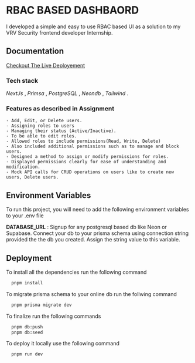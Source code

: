 
# RBAC BASED DASHBAORD

I developed a simple and easy to use RBAC based UI as a solution to my VRV Security frontend developer Internship.


## Documentation

[Checkout The Live Deployement](https://linktodocumentation)

### **Tech stack**

*NextJs* , *Primsa* , *PostgreSQL* ,  *Neondb* , *Tailwind* .


### **Features as described in Assignment**


    - Add, Edit, or Delete users.
    - Assigning roles to users
    - Managing their status (Active/Inactive).
    - To be able to edit roles.
    - Allowed roles to include permissions(Read, Write, Delete)
    - Also included additional permissions such as to manage and block users.
    - Designed a method to assign or modify permissions for roles.
    - Displayed permissions clearly for ease of understanding and modification.
    - Mock API calls for CRUD operations on users like to create new users, Delete users.

## Environment Variables

To run this project, you will need to add the following environment variables to your .env file

 **DATABASE_URL** : Signup for any postgresql based db like Neon or Supabase. Connect your db to your prisma schema using connection string provided the the db you created. Assign the string value to this variable.




## Deployment

To install all the dependencies run the following command


```bash
  pnpm install
```

To migrate prisma schema to your online db run the follwing command


```bash
  pnpm prisma migrate dev
```

To finalize run the following commands


```bash
  pnpm db:push
  pnpm db:seed
```
To deploy it locally use the following command
```bash
  pnpm run dev
```
